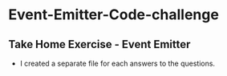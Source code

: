 # Event-Emitter-Code-challenge 

## Take Home Exercise - Event Emitter

- I created a separate file for each answers to the questions.